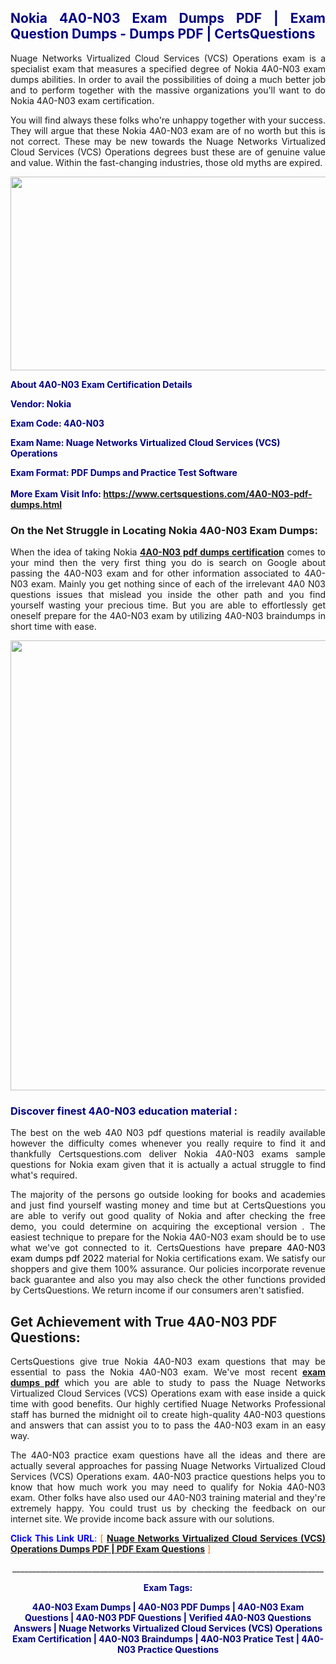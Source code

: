 <h2 style="text-align: justify;"><span style="color: #000080;">Nokia 4A0-N03 Exam Dumps PDF | Exam Question Dumps - Dumps PDF | CertsQuestions</span></h2>
<p style="text-align: justify;">Nuage Networks Virtualized Cloud Services (VCS) Operations exam is a specialist exam that measures a specified degree of Nokia  4A0-N03 exam dumps abilities. In order to avail the possibilities of doing a much better job and to perform together with the massive organizations you'll want to do Nokia 4A0-N03 exam certification.</p>
<p style="text-align: justify;">You will find always these folks who're unhappy together with your success. They will argue that these Nokia  4A0-N03 exam are of no worth but this is not correct. These may be new towards the Nuage Networks Virtualized Cloud Services (VCS) Operations degrees bust these are of genuine value and value. Within the fast-changing industries, those old myths are expired.</p>
<p><img style="display: block; margin-left: auto; margin-right: auto;" src="https://i.imgur.com/eaP4ae9.png" width="840" height="310" /></p>
<p><span style="color: #000080;"><strong>About 4A0-N03 Exam Certification Details</strong></span></p>
<p><span style="color: #000080;"><strong>Vendor: Nokia<br /></strong></span></p>
<p><span style="color: #000080;"><strong>Exam Code: 4A0-N03</strong></span></p>
<p><span style="color: #000080;"><strong>Exam Name: Nuage Networks Virtualized Cloud Services (VCS) Operations</strong></span></p>
<p><span style="color: #000080;"><strong>Exam Format: PDF Dumps and Practice Test Software<br /><br />More Exam Visit Info: <span style="color: #ff6600;"><a href="https://www.certsquestions.com/4A0-N03-pdf-dumps.html">https://www.certsquestions.com/4A0-N03-pdf-dumps.html</a></span></strong></span></p>
<h3>On the Net Struggle in Locating Nokia 4A0-N03 Exam Dumps:</h3>
<p style="text-align: justify;">When the idea of taking Nokia <a href="https://www.certsquestions.com/4A0-N03-pdf-dumps.html"><strong> 4A0-N03 pdf dumps certification</strong></a> comes to your mind then the very first thing you do is search on Google about passing the 4A0-N03 exam and for other information associated to 4A0-N03 exam. Mainly you get nothing since of each of the irrelevant 4A0 N03 questions issues that mislead you inside the other path and you find yourself wasting your precious time. But you are able to effortlessly get oneself prepare for the 4A0-N03 exam by utilizing 4A0-N03 braindumps in short time with ease.</p>
<p><a href="https://www.certsquestions.com/4A0-N03-pdf-dumps.html"><img style="display: block; margin-left: auto; margin-right: auto;" src="https://i.imgur.com/pxhoKQ2.png" width="720" /></a></p>
<h3><span style="color: #000080;">Discover finest  4A0-N03 education material :</span></h3>
<p style="text-align: justify;">The best on the web 4A0 N03 pdf questions material is readily available however the difficulty comes whenever you really require to find it and thankfully Certsquestions.com deliver Nokia 4A0-N03 exams sample questions for Nokia  exam given that it is actually a actual struggle to find what's required.</p>
<p style="text-align: justify;">The majority of the persons go outside looking for books and academies and just find yourself wasting money and time but at CertsQuestions you are able to verify out good quality of Nokia  and after checking the free demo, you could determine on acquiring the exceptional version . The easiest technique to prepare for the Nokia 4A0-N03 exam should be to use what we've got connected to it. CertsQuestions have <span style="color: #000000;">prepare 4A0-N03 exam dumps pdf 2022</span> material for Nokia certifications exam. We satisfy our shoppers and give them 100% assurance. Our policies incorporate revenue back guarantee and also you may also check the other functions provided by CertsQuestions. We return income if our consumers aren't satisfied.</p>
<h2>Get Achievement with True 4A0-N03 PDF Questions:</h2>
<p style="text-align: justify;">CertsQuestions give true Nokia 4A0-N03 exam questions that may be essential to pass the Nokia  4A0-N03 exam. We've most recent<strong>&nbsp;<a href="https://www.certsquestions.com/">exam dumps pdf</a></strong>&nbsp;which you are able to study to pass the Nuage Networks Virtualized Cloud Services (VCS) Operations exam with ease inside a quick time with good benefits. Our highly certified Nuage Networks Professional staff has burned the midnight oil to create high-quality 4A0-N03 questions and answers that can assist you to to pass the 4A0-N03 exam in an easy way.</p>
<p style="text-align: justify;">The 4A0-N03 practice exam questions have all the ideas and there are actually several approaches for passing Nuage Networks Virtualized Cloud Services (VCS) Operations exam. 4A0-N03 practice questions helps you to know that how much work you may need to qualify for Nokia  4A0-N03 exam. Other folks have also used our 4A0-N03 training material and they're extremely happy. You could trust us by checking the feedback on our internet site. We provide income back assure with our solutions.</p>
<p style="text-align: justify;"><span style="color: #0000ff;"><strong>Click This Link URL</strong>:</span> <span style="color: #ff6600;">[ <strong><a href="https://www.certsquestions.com/nuage-networks-professional-certification.html">Nuage Networks Virtualized Cloud Services (VCS) Operations Dumps PDF | PDF Exam Questions</a></strong> ]</span></p>
<p style="text-align: center;">______________________________________________________________________________</p>
<p style="text-align: center;"><span style="color: #000080;"><strong>Exam Tags:</strong></span></p>
<p style="text-align: center;"><span style="color: #000080;"><strong>4A0-N03 Exam Dumps | 4A0-N03 PDF Dumps | 4A0-N03 Exam Questions | 4A0-N03 PDF Questions | Verified 4A0-N03 Questions Answers | Nuage Networks Virtualized Cloud Services (VCS) Operations Exam Certification | 4A0-N03 Braindumps | 4A0-N03 Pratice Test | 4A0-N03 Practice Questions</strong></span></p>
